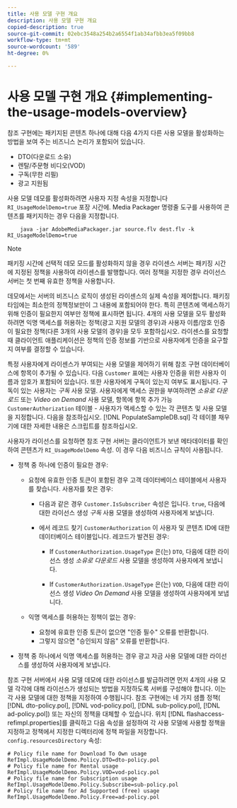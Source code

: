 ```yaml
---
title: 사용 모델 구현 개요
description: 사용 모델 구현 개요
copied-description: true
source-git-commit: 02ebc3548a254b2a6554f1ab34afbb3ea5f09bb8
workflow-type: tm+mt
source-wordcount: '589'
ht-degree: 0%

---
```


# 사용 모델 구현 개요 {#implementing-the-usage-models-overview}

참조 구현에는 패키지된 콘텐츠 하나에 대해 다음 4가지 다른 사용 모델을 활성화하는 방법을 보여 주는 비즈니스 논리가 포함되어 있습니다.

* DTO(다운로드 소유)
* 렌탈/주문형 비디오(VOD)
* 구독(무한 리필)
* 광고 지원됨

사용 모델 데모를 활성화하려면 사용자 지정 속성을 지정합니다 `RI_UsageModelDemo=true` 포장 시간에. Media Packager 명령줄 도구를 사용하여 콘텐츠를 패키지하는 경우 다음을 지정합니다.

```
    java -jar AdobeMediaPackager.jar source.flv dest.flv -k RI_UsageModelDemo=true
```

>[!NOTE]
>
>패키징 시간에 선택적 데모 모드를 활성화하지 않을 경우 라이센스 서버는 패키징 시간에 지정된 정책을 사용하여 라이센스를 발행합니다. 여러 정책을 지정한 경우 라이선스 서버는 첫 번째 유효한 정책을 사용합니다.

데모에서는 서버의 비즈니스 로직이 생성된 라이센스의 실제 속성을 제어합니다. 패키징 타임에는 최소한의 정책정보만이 그 내용에 포함되어야 한다. 특히 콘텐츠에 액세스하기 위해 인증이 필요한지 여부만 정책에 표시하면 됩니다. 4개의 사용 모델을 모두 활성화하려면 익명 액세스를 허용하는 정책(광고 지원 모델의 경우)과 사용자 이름/암호 인증이 필요한 정책(다른 3개의 사용 모델의 경우)을 모두 포함하십시오. 라이센스를 요청할 때 클라이언트 애플리케이션은 정책의 인증 정보를 기반으로 사용자에게 인증을 요구할지 여부를 결정할 수 있습니다.

특정 사용자에게 라이센스가 부여되는 사용 모델을 제어하기 위해 참조 구현 데이터베이스에 항목이 추가될 수 있습니다. 다음 `Customer` 표에는 사용자 인증을 위한 사용자 이름과 암호가 포함되어 있습니다. 또한 사용자에게 구독이 있는지 여부도 표시됩니다. 구독이 있는 사용자는 *구독* 사용 모델. 사용자에게 액세스 권한을 부여하려면 *소유로 다운로드* 또는 *Video on Demand* 사용 모델, 항목에 항목 추가 가능 `CustomerAuthorization` 테이블 - 사용자가 액세스할 수 있는 각 콘텐츠 및 사용 모델을 지정합니다. 다음을 참조하십시오. [!DNL PopulateSampleDB.sql] 각 테이블 채우기에 대한 자세한 내용은 스크립트를 참조하십시오.

사용자가 라이선스를 요청하면 참조 구현 서버는 클라이언트가 보낸 메타데이터를 확인하여 콘텐츠가 `RI_UsageModelDemo` 속성. 이 경우 다음 비즈니스 규칙이 사용됩니다.

* 정책 중 하나에 인증이 필요한 경우:

   * 요청에 유효한 인증 토큰이 포함된 경우 고객 데이터베이스 테이블에서 사용자를 찾습니다. 사용자를 찾은 경우:

      * 다음과 같은 경우 `Customer.IsSubscriber` 속성은 입니다. `true`, 다음에 대한 라이선스 생성 *구독* 사용 모델을 생성하여 사용자에게 보냅니다.

      * 에서 레코드 찾기 `CustomerAuthorization` 이 사용자 및 콘텐츠 ID에 대한 데이터베이스 테이블입니다. 레코드가 발견된 경우:

         * If `CustomerAuthorization.UsageType` 은(는) `DTO`, 다음에 대한 라이선스 생성 *소유로 다운로드* 사용 모델을 생성하여 사용자에게 보냅니다.

         * If `CustomerAuthorization.UsageType` 은(는) `VOD`, 다음에 대한 라이선스 생성 *Video On Demand* 사용 모델을 생성하여 사용자에게 보냅니다.

   * 익명 액세스를 허용하는 정책이 없는 경우:

      * 요청에 유효한 인증 토큰이 없으면 &quot;인증 필수&quot; 오류를 반환합니다.
      * 그렇지 않으면 &quot;승인되지 않음&quot; 오류를 반환합니다.

* 정책 중 하나에서 익명 액세스를 허용하는 경우 광고 자금 사용 모델에 대한 라이선스를 생성하여 사용자에게 보냅니다.

참조 구현 서버에서 사용 모델 데모에 대한 라이선스를 발급하려면 먼저 4개의 사용 모델 각각에 대해 라이선스가 생성되는 방법을 지정하도록 서버를 구성해야 합니다. 이는 각 사용 모델에 대한 정책을 지정하여 수행됩니다. 참조 구현에는 네 가지 샘플 정책( [!DNL dto-policy.pol], [!DNL vod-policy.pol], [!DNL sub-policy.pol], [!DNL ad-policy.pol]) 또는 자신의 정책을 대체할 수 있습니다. 위치 [!DNL flashaccess-refimpl.properties]를 클릭하고 다음 속성을 설정하여 각 사용 모델에 사용할 정책을 지정하고 정책에서 지정한 디렉터리에 정책 파일을 저장합니다. `config.resourcesDirectory` 속성:

```
# Policy file name for Download To Own usage  
RefImpl.UsageModelDemo.Policy.DTO=dto-policy.pol  
# Policy file name for Rental usage  
RefImpl.UsageModelDemo.Policy.VOD=vod-policy.pol  
# Policy file name for Subscription usage  
RefImpl.UsageModelDemo.Policy.Subscribe=sub-policy.pol  
# Policy file name for Ad Supported (free) usage  
RefImpl.UsageModelDemo.Policy.Free=ad-policy.pol
```
